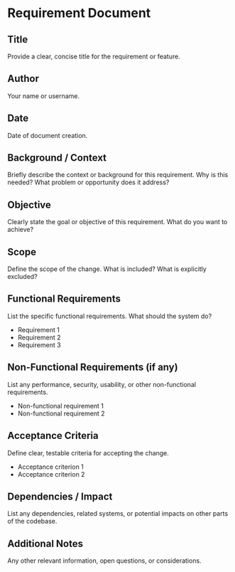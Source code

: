 # Requirement Document

## Title

Provide a clear, concise title for the requirement or feature.

## Author

Your name or username.

## Date

Date of document creation.

## Background / Context

Briefly describe the context or background for this requirement. Why is this needed? What problem or opportunity does it address?

## Objective

Clearly state the goal or objective of this requirement. What do you want to achieve?

## Scope

Define the scope of the change. What is included? What is explicitly excluded?

## Functional Requirements

List the specific functional requirements. What should the system do?

- Requirement 1
- Requirement 2
- Requirement 3

## Non-Functional Requirements (if any)

List any performance, security, usability, or other non-functional requirements.

- Non-functional requirement 1
- Non-functional requirement 2

## Acceptance Criteria

Define clear, testable criteria for accepting the change.

- Acceptance criterion 1
- Acceptance criterion 2

## Dependencies / Impact

List any dependencies, related systems, or potential impacts on other parts of the codebase.

## Additional Notes

Any other relevant information, open questions, or considerations.
